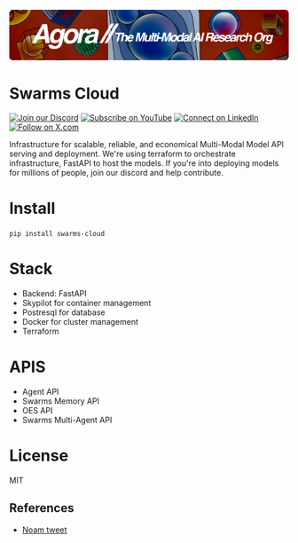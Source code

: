 [![Multi-Modality](agorabanner.png)](https://discord.gg/qUtxnK2NMf)

# Swarms Cloud

[![Join our Discord](https://img.shields.io/badge/Discord-Join%20our%20server-5865F2?style=for-the-badge&logo=discord&logoColor=white)](https://discord.gg/agora-999382051935506503) [![Subscribe on YouTube](https://img.shields.io/badge/YouTube-Subscribe-red?style=for-the-badge&logo=youtube&logoColor=white)](https://www.youtube.com/@kyegomez3242) [![Connect on LinkedIn](https://img.shields.io/badge/LinkedIn-Connect-blue?style=for-the-badge&logo=linkedin&logoColor=white)](https://www.linkedin.com/in/kye-g-38759a207/) [![Follow on X.com](https://img.shields.io/badge/X.com-Follow-1DA1F2?style=for-the-badge&logo=x&logoColor=white)](https://x.com/kyegomezb)

Infrastructure for scalable, reliable, and economical Multi-Modal Model API serving and deployment. We're using terraform to orchestrate infrastructure, FastAPI to host the models. If you're into deploying models for millions of people, join our discord and help contribute.

# Install
`pip install swarms-cloud`

# Stack
- Backend: FastAPI
- Skypilot for container management
- Postresql for database
- Docker for cluster management
- Terraform

# APIS
- Agent API
- Swarms Memory API
- OES API
- Swarms Multi-Agent API  

# License
MIT

## References
- [Noam tweet](https://x.com/NoamShazeer/status/1803790708358410380)

